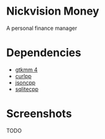 # Nickvision Money
 A personal finance manager
 
# Dependencies
- [gtkmm 4](https://gtkmm.org/en/)
- [curlpp](http://www.curlpp.org/)
- [jsoncpp](https://github.com/open-source-parsers/jsoncpp)
- [sqlitecpp](https://github.com/SRombauts/SQLiteCpp)

# Screenshots
TODO
